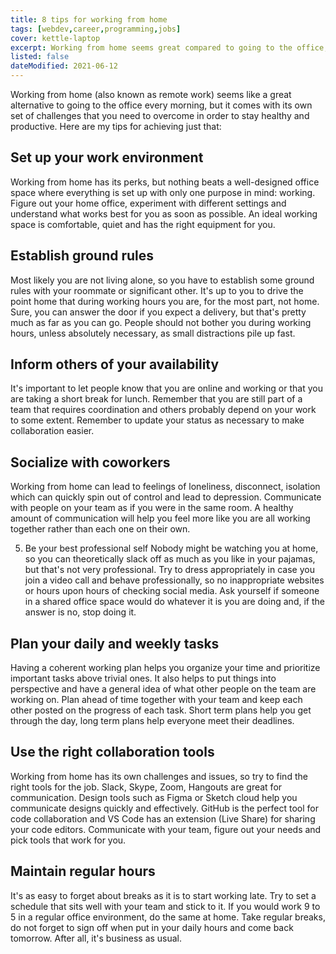 ```yaml
---
title: 8 tips for working from home
tags: [webdev,career,programming,jobs]
cover: kettle-laptop
excerpt: Working from home seems great compared to going to the office, but there are challenges that come with it that you need to overcome.
listed: false
dateModified: 2021-06-12
---
```


Working from home (also known as remote work) seems like a great alternative to going to the office every morning, but it comes with its own set of challenges that you need to overcome in order to stay healthy and productive. Here are my tips for achieving just that:

## Set up your work environment

Working from home has its perks, but nothing beats a well-designed office space where everything is set up with only one purpose in mind: working. Figure out your home office, experiment with different settings and understand what works best for you as soon as possible. An ideal working space is comfortable, quiet and has the right equipment for you.

## Establish ground rules

Most likely you are not living alone, so you have to establish some ground rules with your roommate or significant other. It's up to you to drive the point home that during working hours you are, for the most part, not home. Sure, you can answer the door if you expect a delivery, but that's pretty much as far as you can go. People should not bother you during working hours, unless absolutely necessary, as small distractions pile up fast.

## Inform others of your availability

It's important to let people know that you are online and working or that you are taking a short break for lunch. Remember that you are still part of a team that requires coordination and others probably depend on your work to some extent. Remember to update your status as necessary to make collaboration easier.

## Socialize with coworkers

Working from home can lead to feelings of loneliness, disconnect, isolation which can quickly spin out of control and lead to depression. Communicate with people on your team as if you were in the same room. A healthy amount of communication will help you feel more like you are all working together rather than each one on their own.

5. Be your best professional self
Nobody might be watching you at home, so you can theoretically slack off as much as you like in your pajamas, but that's not very professional. Try to dress appropriately in case you join a video call and behave professionally, so no inappropriate websites or hours upon hours of checking social media. Ask yourself if someone in a shared office space would do whatever it is you are doing and, if the answer is no, stop doing it.

## Plan your daily and weekly tasks

Having a coherent working plan helps you organize your time and prioritize important tasks above trivial ones. It also helps to put things into perspective and have a general idea of what other people on the team are working on. Plan ahead of time together with your team and keep each other posted on the progress of each task. Short term plans help you get through the day, long term plans help everyone meet their deadlines.

## Use the right collaboration tools

Working from home has its own challenges and issues, so try to find the right tools for the job. Slack, Skype, Zoom, Hangouts are great for communication. Design tools such as Figma or Sketch cloud help you communicate designs quickly and effectively. GitHub is the perfect tool for code collaboration and VS Code has an extension (Live Share) for sharing your code editors. Communicate with your team, figure out your needs and pick tools that work for you.

## Maintain regular hours

It's as easy to forget about breaks as it is to start working late. Try to set a schedule that sits well with your team and stick to it. If you would work 9 to 5 in a regular office environment, do the same at home. Take regular breaks, do not forget to sign off when put in your daily hours and come back tomorrow. After all, it's business as usual.
